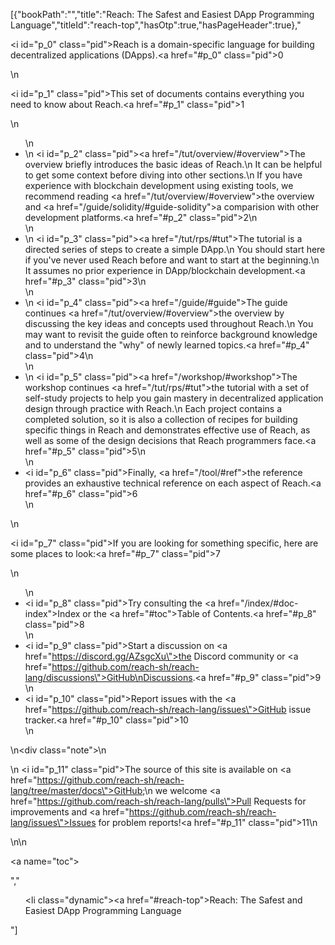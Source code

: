 [{"bookPath":"","title":"Reach: The Safest and Easiest DApp Programming Language","titleId":"reach-top","hasOtp":true,"hasPageHeader":true},"<p><i id=\"p_0\" class=\"pid\"></i>Reach is a domain-specific language for building decentralized applications (DApps).<a href=\"#p_0\" class=\"pid\">0</a></p>\n<p><i id=\"p_1\" class=\"pid\"></i>This set of documents contains everything you need to know about Reach.<a href=\"#p_1\" class=\"pid\">1</a></p>\n<ul>\n  <li>\n    <i id=\"p_2\" class=\"pid\"></i><a href=\"/tut/overview/#overview\">The overview</a> briefly introduces the basic ideas of Reach.\n    It can be helpful to get some context before diving into other sections.\n    If you have experience with blockchain development using existing tools, we recommend reading <a href=\"/tut/overview/#overview\">the overview</a> and <a href=\"/guide/solidity/#guide-solidity\">a comparision with other development platforms</a>.<a href=\"#p_2\" class=\"pid\">2</a>\n  </li>\n  <li>\n    <i id=\"p_3\" class=\"pid\"></i><a href=\"/tut/rps/#tut\">The tutorial</a> is a directed series of steps to create a simple DApp.\n    You should start here if you've never used Reach before and want to start at the beginning.\n    It assumes no prior experience in DApp/blockchain development.<a href=\"#p_3\" class=\"pid\">3</a>\n  </li>\n  <li>\n    <i id=\"p_4\" class=\"pid\"></i><a href=\"/guide/#guide\">The guide</a> continues <a href=\"/tut/overview/#overview\">the overview</a> by discussing the key ideas and concepts used throughout Reach.\n    You may want to revisit the guide often to reinforce background knowledge and to understand the \"why\" of newly learned topics.<a href=\"#p_4\" class=\"pid\">4</a>\n  </li>\n  <li>\n    <i id=\"p_5\" class=\"pid\"></i><a href=\"/workshop/#workshop\">The workshop</a> continues <a href=\"/tut/rps/#tut\">the tutorial</a> with a set of self-study projects to help you gain mastery in decentralized application design through practice with Reach.\n    Each project contains a completed solution, so it is also a collection of recipes for building specific things in Reach and demonstrates effective use of Reach, as well as some of the design decisions that Reach programmers face.<a href=\"#p_5\" class=\"pid\">5</a>\n  </li>\n  <li><i id=\"p_6\" class=\"pid\"></i>Finally, <a href=\"/tool/#ref\">the reference</a> provides an exhaustive technical reference on each aspect of Reach.<a href=\"#p_6\" class=\"pid\">6</a></li>\n</ul>\n<p><i id=\"p_7\" class=\"pid\"></i>If you are looking for something specific, here are some places to look:<a href=\"#p_7\" class=\"pid\">7</a></p>\n<ul>\n  <li><i id=\"p_8\" class=\"pid\"></i>Try consulting the <a href=\"/index/#doc-index\">Index</a> or the <a href=\"#toc\">Table of Contents</a>.<a href=\"#p_8\" class=\"pid\">8</a></li>\n  <li><i id=\"p_9\" class=\"pid\"></i>Start a discussion on <a href=\"https://discord.gg/AZsgcXu\">the Discord community</a> or <a href=\"https://github.com/reach-sh/reach-lang/discussions\">GitHub\nDiscussions</a>.<a href=\"#p_9\" class=\"pid\">9</a></li>\n  <li><i id=\"p_10\" class=\"pid\"></i>Report issues with the <a href=\"https://github.com/reach-sh/reach-lang/issues\">GitHub issue tracker</a>.<a href=\"#p_10\" class=\"pid\">10</a></li>\n</ul>\n<div class=\"note\">\n  <p>\n    <i id=\"p_11\" class=\"pid\"></i>The source of this site is available on <a href=\"https://github.com/reach-sh/reach-lang/tree/master/docs\">GitHub</a>;\n    we welcome <a href=\"https://github.com/reach-sh/reach-lang/pulls\">Pull Requests</a> for improvements and <a href=\"https://github.com/reach-sh/reach-lang/issues\">Issues</a> for problem reports!<a href=\"#p_11\" class=\"pid\">11</a>\n  </p>\n</div>\n<p><a name=\"toc\"></a></p>","<ul><li class=\"dynamic\"><a href=\"#reach-top\">Reach: The Safest and Easiest DApp Programming Language</a></li></ul>"]